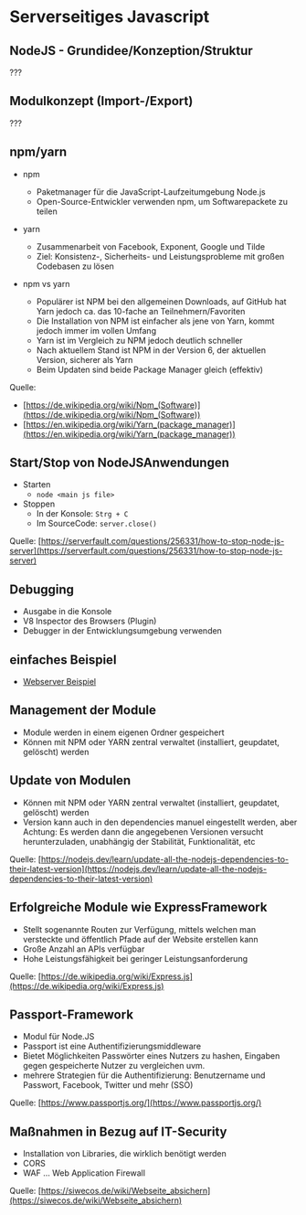 # Serverseitiges Javascript

## NodeJS - Grundidee/Konzeption/Struktur

???

## Modulkonzept (Import-/Export)

???

## npm/yarn

* npm
    * Paketmanager für die JavaScript-Laufzeitumgebung Node.js
    * Open-Source-Entwickler verwenden npm, um Softwarepackete zu teilen

* yarn
    * Zusammenarbeit von Facebook, Exponent, Google und Tilde
    * Ziel: Konsistenz-, Sicherheits- und Leistungsprobleme mit großen Codebasen zu lösen

* npm vs yarn
    * Populärer ist NPM bei den allgemeinen Downloads, auf GitHub hat Yarn jedoch ca. das 10-fache an Teilnehmern/Favoriten
    * Die Installation von NPM ist einfacher als jene von Yarn, kommt jedoch immer im vollen Umfang
    * Yarn ist im Vergleich zu NPM jedoch deutlich schneller
    * Nach aktuellem Stand ist NPM in der Version 6, der aktuellen Version, sicherer als Yarn
    * Beim Updaten sind beide Package Manager gleich (effektiv)

Quelle:
* [https://de.wikipedia.org/wiki/Npm_(Software)](https://de.wikipedia.org/wiki/Npm_(Software))
* [https://en.wikipedia.org/wiki/Yarn_(package_manager)](https://en.wikipedia.org/wiki/Yarn_(package_manager))

## Start/Stop von NodeJSAnwendungen

* Starten
    * `node <main js file>`
* Stoppen
    * In der Konsole: `Strg + C`
    * Im SourceCode: `server.close()`

Quelle: [https://serverfault.com/questions/256331/how-to-stop-node-js-server](https://serverfault.com/questions/256331/how-to-stop-node-js-server)

## Debugging

* Ausgabe in die Konsole
* V8 Inspector des Browsers (Plugin)
* Debugger in der Entwicklungsumgebung verwenden

## einfaches Beispiel

* [Webserver Beispiel](https://github.com/htlw-5ahit/matura-syt/tree/main/thema05/webserver-example)

## Management der Module

* Module werden in einem eigenen Ordner gespeichert
* Können mit NPM oder YARN zentral verwaltet (installiert, geupdatet, gelöscht) werden

## Update von Modulen

* Können mit NPM oder YARN zentral verwaltet (installiert, geupdatet, gelöscht) werden
* Version kann auch in den dependencies manuel eingestellt werden, aber Achtung: Es werden dann die angegebenen Versionen versucht herunterzuladen, unabhängig der Stabilität, Funktionalität, etc

Quelle: [https://nodejs.dev/learn/update-all-the-nodejs-dependencies-to-their-latest-version](https://nodejs.dev/learn/update-all-the-nodejs-dependencies-to-their-latest-version)

## Erfolgreiche Module wie ExpressFramework

* Stellt sogenannte Routen zur Verfügung, mittels welchen man versteckte und öffentlich Pfade auf der Website erstellen kann
* Große Anzahl an APIs verfügbar
* Hohe Leistungsfähigkeit bei geringer Leistungsanforderung

Quelle: [https://de.wikipedia.org/wiki/Express.js](https://de.wikipedia.org/wiki/Express.js)

## Passport-Framework

* Modul für Node.JS
* Passport ist eine Authentifizierungsmiddleware
* Bietet Möglichkeiten Passwörter eines Nutzers zu hashen, Eingaben gegen gespeicherte Nutzer zu vergleichen uvm.
* mehrere Strategien für die Authentifizierung: Benutzername und Passwort, Facebook, Twitter und mehr (SSO)

Quelle: [https://www.passportjs.org/](https://www.passportjs.org/)

## Maßnahmen in Bezug auf IT-Security

* Installation von Libraries, die wirklich benötigt werden
* CORS
* WAF ... Web Application Firewall

Quelle: [https://siwecos.de/wiki/Webseite_absichern](https://siwecos.de/wiki/Webseite_absichern)